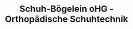 ---
title: "Schuh-Bögelein oHG - Orthopädische Schuhtechnik"
url: /forchheim/schuh-boegelein-ohg-orthopaedische-schuhtechnik/
shop: Sanitätshaus
---